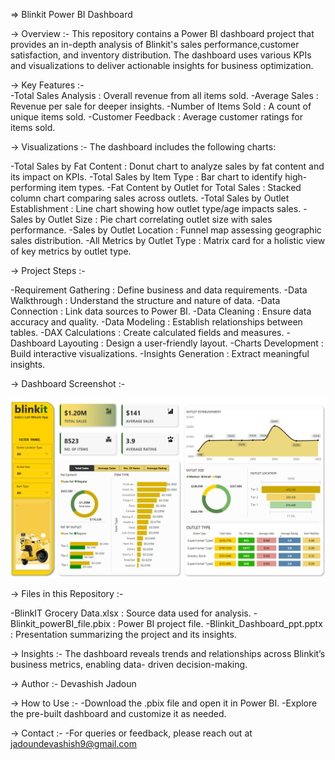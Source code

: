 => Blinkit Power BI Dashboard

   -> Overview :-
      This repository contains a Power BI dashboard project that provides an in-depth analysis of 
      Blinkit's sales performance,customer satisfaction, and inventory distribution. The dashboard 
      uses various KPIs and visualizations to deliver actionable insights for business optimization.

   
   -> Key Features :-         
        -Total Sales Analysis  : Overall revenue from all items sold.
        -Average Sales         : Revenue per sale for deeper insights.
        -Number of Items Sold  : A count of unique items sold.
        -Customer Feedback     : Average customer ratings for items sold.


-> Visualizations :-
  The dashboard includes the following charts:

   -Total Sales by Fat Content             : Donut chart to analyze sales by fat content and its 
                                             impact on KPIs.
   -Total Sales by Item Type               : Bar chart to identify high-performing item types.
   -Fat Content by Outlet for Total Sales  : Stacked column chart comparing sales across outlets.
   -Total Sales by Outlet Establishment    : Line chart showing how outlet type/age impacts sales.
   -Sales by Outlet Size                   : Pie chart correlating outlet size with sales 
                                             performance.
   -Sales by Outlet Location               : Funnel map assessing geographic sales distribution.
   -All Metrics by Outlet Type             : Matrix card for a holistic view of key metrics by 
                                             outlet type.


-> Project Steps :- 

  -Requirement Gathering    : Define business and data requirements.
  -Data Walkthrough         : Understand the structure and nature of data.
  -Data Connection          : Link data sources to Power BI.
  -Data Cleaning            : Ensure data accuracy and quality.
  -Data Modeling            : Establish relationships between tables.
  -DAX Calculations         : Create calculated fields and measures.
  -Dashboard Layouting      : Design a user-friendly layout.
  -Charts Development       : Build interactive visualizations.
  -Insights Generation      : Extract meaningful insights.


-> Dashboard Screenshot :- 

![image alt](https://github.com/Devashish955/PowerBI-Projects/blob/4e6dfc3d2bbd9f0af1ce27d46c5279bc15085421/Dashboar_Image.png)



-> Files in this Repository :-
   
   -BlinkIT Grocery Data.xlsx    : Source data used for analysis.
   -Blinkit_powerBI_file.pbix    : Power BI project file.
   -Blinkit_Dashboard_ppt.pptx   : Presentation summarizing the project and its insights.


-> Insights :-
   The dashboard reveals trends and relationships across Blinkit’s business metrics, enabling data- 
   driven decision-making.


-> Author :- Devashish Jadoun


-> How to Use :-
    -Download the .pbix file and open it in Power BI.
    -Explore the pre-built dashboard and customize it as needed.


-> Contact :- 
     -For queries or feedback, please reach out at jadoundevashish9@gmail.com
